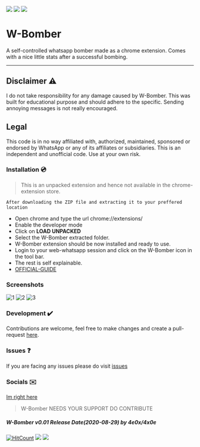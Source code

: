 ![](https://img.shields.io/badge/TYPE-CHROME--EXTENSION-yellow?style=for-the-badge&logo=google%20chrome)
![](http://img.shields.io/badge/VERSION-0.01-green?style=for-the-badge)
![](https://img.shields.io/badge/LICENSE-MIT-blue?style=for-the-badge)

# W-Bomber
A self-controlled whatsapp bomber made as a chrome extension. Comes with a nice little stats after a successful bombing.
- - -

## Disclaimer ⚠️
I do not take responsibility for any damage caused by W-Bomber. This was built for educational purpose and should adhere to the specific. Sending annoying messages is not really encouraged.

## Legal
This code is in no way affiliated with, authorized, maintained, sponsored or endorsed by WhatsApp or any of its affiliates or subsidiaries. This is an independent and unofficial code. Use at your own risk.
   
### Installation 💿
> This is an unpacked extension and hence not available in the chrome-extension store.

`After downloading the ZIP file and extracting it to your preffered location`
 - Open chrome and type the url chrome://extensions/
 - Enable the developer mode
 - Click on **LOAD UNPACKED**
 - Select the W-Bomber extracted folder.
 - W-Bomber extension should be now installed and ready to use.
 - Login to your web-whatsapp session and click on the W-Bomber icon in the tool bar.
 - The rest is self explainable.
 - [OFFICIAL-GUIDE](https://developer.chrome.com/extensions/getstarted)
 
### Screenshots
![1](https://user-images.githubusercontent.com/53340269/91641490-5f8c6900-ea42-11ea-8633-5240946507b9.png)
![2](https://user-images.githubusercontent.com/53340269/91641494-66b37700-ea42-11ea-87a5-f311857e5b0d.png)
![3](https://user-images.githubusercontent.com/53340269/91641498-6c10c180-ea42-11ea-98b7-a3d99901cb1d.png)

### Development ✔️
Contributions are welcome, feel free to make changes and create a pull-request [here](https://github.com/4e0x/W-Bomber/pulls).

### Issues ❓
If you are facing any issues please do visit [issues](https://github.com/4e0x/W-Bomber/issues)

### Socials ✉️
[Im right here](mailto:mailto:4e0x@pm.me)

> W-Bomber NEEDS YOUR SUPPORT DO CONTRIBUTE

##### W-Bomber v0.01 Release Date(2020-08-29) by 4e0x/4x0e

[![HitCount](http://hits.dwyl.com/4e0x/W-Bomber.svg)](http://hits.dwyl.com/4e0x/W-Bomber)
![](https://githubbadges.com/star.svg?user=4e0x&repo=W-Bomer&background=46a223&color=fff&style=flat)
![](https://githubbadges.com/fork.svg?user=4e0x&repo=W-Bomer&background=46a223&color=fff&style=flat)

